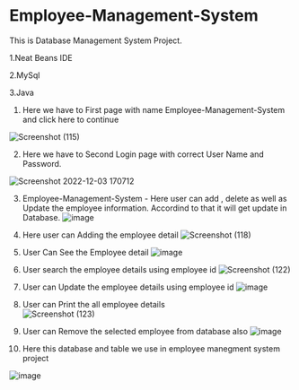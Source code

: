 # Employee-Management-System
This is Database Management  System Project.

1.Neat Beans IDE

2.MySql

3.Java

1) Here we have to First page  with  name  Employee-Management-System and click here to continue  

![Screenshot (115)](https://user-images.githubusercontent.com/97495345/205439504-08b487f6-a931-42a0-8f74-13888b4a7782.png)



2) Here we have to Second Login page with correct User Name and Password.

![Screenshot 2022-12-03 170712](https://user-images.githubusercontent.com/97495345/205439873-c6713f91-27b6-4b56-9dd7-ec54820a6227.png)



3) Employee-Management-System - Here user can add , delete as well as Update  the  employee information. Accordind to that it will get update in Database.
![image](https://user-images.githubusercontent.com/97495345/205440074-bdf4be14-6e5b-4c52-ae8f-697e5b534b4b.png)



4) Here user can  Adding the employee  detail 
![Screenshot (118)](https://user-images.githubusercontent.com/97495345/205440127-553bb89c-c94e-4cd3-8054-32caebe59b4a.png)



5) User Can See the Employee detail
![image](https://user-images.githubusercontent.com/97495345/205440167-d88b03b4-f13d-4687-8f12-aca11998ce3b.png)



6) User search the employee details using employee id 
![Screenshot (122)](https://user-images.githubusercontent.com/97495345/205440444-01261d8f-e0e5-4a31-9707-d4e46b54ddaf.png)



 7) User can Update  the employee details using employee id 
![image](https://user-images.githubusercontent.com/97495345/205440208-5d38cbcc-8fc6-491c-8726-3d1bd373823e.png)


8) User can Print  the  all employee details  
![Screenshot (123)](https://user-images.githubusercontent.com/97495345/205440575-bfc9a43f-bea9-4bb0-a377-6be2fafbca12.png)


9) User can Remove the selected employee  from database also 
![image](https://user-images.githubusercontent.com/97495345/205440630-edb8b18c-9dc2-4989-abd4-7018035061bb.png)


10) Here this database and table we use in  employee manegment system project

![image](https://user-images.githubusercontent.com/97495345/205440257-8abe4cc7-e1cd-426d-8cba-117e072698b0.png)


